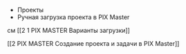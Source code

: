 
- Проекты  
- Ручная загрузка проекта в PIX Master

см [[2 1 PIX MASTER Варианты загрузки]]

[[2 PIX MASTER Создание проекта и задачи в PIX Master]]